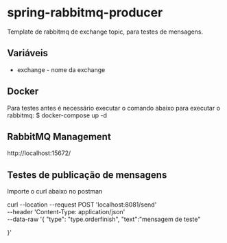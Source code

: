 # spring-rabbitmq-producer
Template de rabbitmq de exchange topic, para testes de mensagens.

## Variáveis
- exchange - nome da exchange

## Docker
Para testes antes é necessário executar o comando abaixo para executar o rabbitmq:
$ docker-compose up -d

## RabbitMQ Management
http://localhost:15672/

## Testes de publicação de mensagens
Importe o curl abaixo no postman

curl --location --request POST 'localhost:8081/send' \
--header 'Content-Type: application/json' \
--data-raw '{ 
	"type": "type.orderfinish",
	"text":"mensagem de teste"
	
}'


